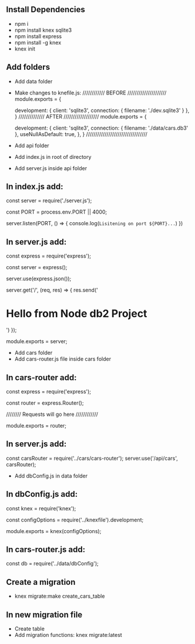 ## Install Dependencies
- npm i
- npm install knex sqlite3
- npm install express
- npm install -g knex
- knex init

## Add folders
- Add data folder
- Make changes to knefile.js:
//////////// BEFORE /////////////////////
module.exports = {

  development: {
    client: 'sqlite3',
    connection: {
      filename: './dev.sqlite3'
    }
  },
}
////////////// AFTER ///////////////////
module.exports = {

  development: {
    client: 'sqlite3',
    connection: {
      filename: './data/cars.db3'
    },
    useNullAsDefault: true,
  },
}
/////////////////////////////////
- Add api folder
- Add index.js in root of directory
- Add server.js inside api folder

## In index.js add: 
const server = require('./server.js');

const PORT = process.env.PORT || 4000;

server.listen(PORT, () => {
    console.log(`Lisitening on port ${PORT}...`)
})

## In server.js add:
const express = require('express');

const server = express();

server.use(express.json());

server.get('/', (req, res) => {
    res.send('<h1>Hello from Node db2 Project</h1>')
});

module.exports = server;

- Add cars folder
- Add cars-router.js file inside cars folder

## In cars-router add:
const express = require('express');

const router = express.Router();

//////// Requests will go here ////////////

module.exports = router;

## In server.js add:
const carsRouter = require('../cars/cars-router');
server.use('/api/cars', carsRouter);

- Add dbConfig.js in data folder

## In dbConfig.js add:
const knex = require('knex');

const configOptions = require('../knexfile').development;

module.exports = knex(configOptions);

## In cars-router.js add:
const db = require('../data/dbConfig');

## Create a migration
- knex migrate:make create_cars_table

## In new migration file
- Create table
- Add migration functions: knex migrate:latest
